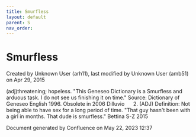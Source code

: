 ```yaml
---
title: Smurfless
layout: default
parent: S
nav_order:
---
```


# Smurfless

Created by  Unknown User (arh11), last modified by  Unknown User (amb51) on Apr 29, 2015

(adj)threatening; hopeless. &quot;This Geneseo Dictionary is a Smurfless and arduous task. I do not see us finishing it on time.&quot; Source: Dictionary of Geneseo English 1996. Obsolete in 2006 Dilluvio      2. (ADJ) Definition: Not being able to have sex for a long period of time. &quot;That guy hasn't been with a girl in months. That dude is smurfless.&quot; Bettina S-Z 2015

Document generated by Confluence on May 22, 2023 12:37


